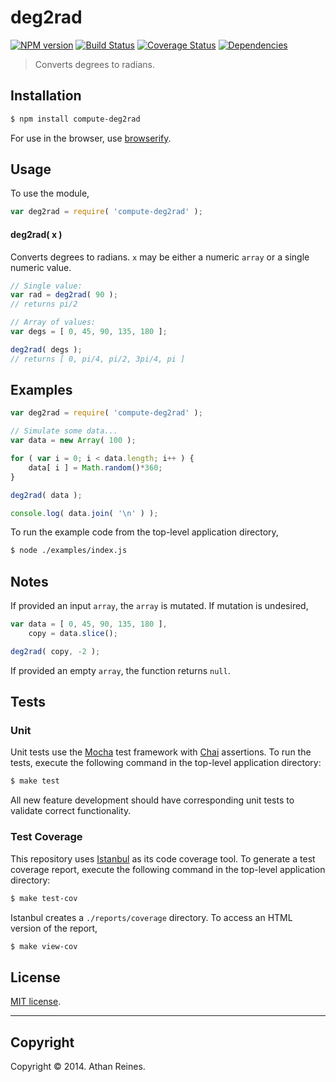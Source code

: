 deg2rad
===
[![NPM version][npm-image]][npm-url] [![Build Status][travis-image]][travis-url] [![Coverage Status][coveralls-image]][coveralls-url] [![Dependencies][dependencies-image]][dependencies-url]

> Converts degrees to radians.


## Installation

``` bash
$ npm install compute-deg2rad
```

For use in the browser, use [browserify](https://github.com/substack/node-browserify).


## Usage

To use the module,

``` javascript
var deg2rad = require( 'compute-deg2rad' );
```

#### deg2rad( x )

Converts degrees to radians. `x` may be either a numeric `array` or a single numeric value.

``` javascript
// Single value:
var rad = deg2rad( 90 );
// returns pi/2

// Array of values:
var degs = [ 0, 45, 90, 135, 180 ];

deg2rad( degs );
// returns [ 0, pi/4, pi/2, 3pi/4, pi ]
```


## Examples

``` javascript
var deg2rad = require( 'compute-deg2rad' );

// Simulate some data...
var data = new Array( 100 );

for ( var i = 0; i < data.length; i++ ) {
	data[ i ] = Math.random()*360;
}

deg2rad( data );

console.log( data.join( '\n' ) );
```

To run the example code from the top-level application directory,

``` bash
$ node ./examples/index.js
```


## Notes

If provided an input `array`, the `array` is mutated. If mutation is undesired,

``` javascript
var data = [ 0, 45, 90, 135, 180 ],
	copy = data.slice();

deg2rad( copy, -2 );
```

If provided an empty `array`, the function returns `null`.


## Tests

### Unit

Unit tests use the [Mocha](http://visionmedia.github.io/mocha) test framework with [Chai](http://chaijs.com) assertions. To run the tests, execute the following command in the top-level application directory:

``` bash
$ make test
```

All new feature development should have corresponding unit tests to validate correct functionality.


### Test Coverage

This repository uses [Istanbul](https://github.com/gotwarlost/istanbul) as its code coverage tool. To generate a test coverage report, execute the following command in the top-level application directory:

``` bash
$ make test-cov
```

Istanbul creates a `./reports/coverage` directory. To access an HTML version of the report,

``` bash
$ make view-cov
```


## License

[MIT license](http://opensource.org/licenses/MIT). 


---
## Copyright

Copyright &copy; 2014. Athan Reines.


[npm-image]: http://img.shields.io/npm/v/compute-deg2rad.svg
[npm-url]: https://npmjs.org/package/compute-deg2rad

[travis-image]: http://img.shields.io/travis/compute-io/deg2rad/master.svg
[travis-url]: https://travis-ci.org/compute-io/deg2rad

[coveralls-image]: https://img.shields.io/coveralls/compute-io/deg2rad/master.svg
[coveralls-url]: https://coveralls.io/r/compute-io/deg2rad?branch=master

[dependencies-image]: http://img.shields.io/david/compute-io/deg2rad.svg
[dependencies-url]: https://david-dm.org/compute-io/deg2rad

[dev-dependencies-image]: http://img.shields.io/david/dev/compute-io/deg2rad.svg
[dev-dependencies-url]: https://david-dm.org/dev/compute-io/deg2rad

[github-issues-image]: http://img.shields.io/github/issues/compute-io/deg2rad.svg
[github-issues-url]: https://github.com/compute-io/deg2rad/issues

